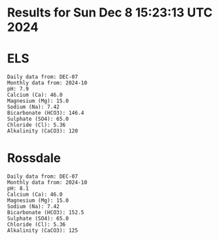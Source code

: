 # Results for Sun Dec  8 15:23:13 UTC 2024
# ELS
```
Daily data from: DEC-07
Monthly data from: 2024-10
pH: 7.9
Calcium (Ca): 46.0
Magnesium (Mg): 15.0
Sodium (Na): 7.42
Bicarbonate (HCO3): 146.4
Sulphate (SO4): 65.0
Chloride (Cl): 5.36
Alkalinity (CaCO3): 120
```
# Rossdale
```
Daily data from: DEC-07
Monthly data from: 2024-10
pH: 8.1
Calcium (Ca): 46.0
Magnesium (Mg): 15.0
Sodium (Na): 7.42
Bicarbonate (HCO3): 152.5
Sulphate (SO4): 65.0
Chloride (Cl): 5.36
Alkalinity (CaCO3): 125
```
